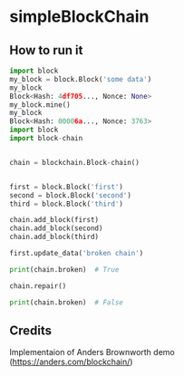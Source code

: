 # simpleBlockChain


## How to run it

```python
import block
my_block = block.Block('some data')
my_block
Block<Hash: 4df705..., Nonce: None>
my_block.mine()
my_block
Block<Hash: 00006a..., Nonce: 3763>
import block
import block-chain
```

```python

chain = blockchain.Block-chain()
```

```python

first = block.Block('first')
second = block.Block('second')
third = block.Block('third')

chain.add_block(first)
chain.add_block(second)
chain.add_block(third)
```


```python
first.update_data('broken chain')

print(chain.broken)  # True

chain.repair()

print(chain.broken)  # False
```


## Credits

Implementaion of Anders Brownworth demo (https://anders.com/blockchain/)
